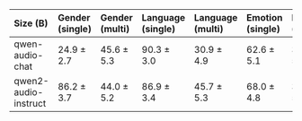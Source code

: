 | Size (B)             | Gender (single)   | Gender (multi)   | Language (single)   | Language (multi)   | Emotion (single)   | Emotion (multi)   | Animal (single)   | Animal (multi)   | Average (single)   | Average (multi)   |
|:---------------------|:------------------|:-----------------|:--------------------|:-------------------|:-------------------|:------------------|:------------------|:-----------------|:-------------------|:------------------|
| qwen-audio-chat      | 24.9 ± 2.7        | 45.6 ± 5.3       | 90.3 ± 3.0          | 30.9 ± 4.9         | 62.6 ± 5.1         | 36.0 ± 5.1        | 90.1 ± 3.2        | 57.6 ± 5.2       | 67.0 ± 3.5         | 42.5 ± 5.1        |
| qwen2-audio-instruct | 86.2 ± 3.7        | 44.0 ± 5.2       | 86.9 ± 3.4          | 45.7 ± 5.3         | 68.0 ± 4.8         | 39.1 ± 5.2        | 87.0 ± 3.5        | 57.7 ± 5.2       | 82.0 ± 3.9         | 46.6 ± 5.2        |